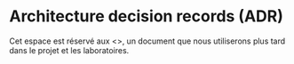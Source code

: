 # Architecture decision records (ADR)
Cet espace est réservé aux <<Architecture decision records>>, un document que nous utiliserons plus tard dans le projet et les laboratoires.